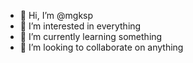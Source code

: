- 👋 Hi, I’m @mgksp
- 👀 I’m interested in everything
- 🌱 I’m currently learning something
- 💞️ I’m looking to collaborate on anything
